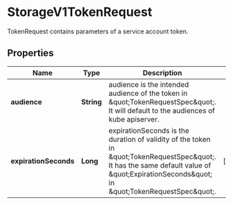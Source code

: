 

# StorageV1TokenRequest

TokenRequest contains parameters of a service account token.

## Properties

| Name | Type | Description | Notes |
|------------ | ------------- | ------------- | -------------|
|**audience** | **String** | audience is the intended audience of the token in \&quot;TokenRequestSpec\&quot;. It will default to the audiences of kube apiserver. |  |
|**expirationSeconds** | **Long** | expirationSeconds is the duration of validity of the token in \&quot;TokenRequestSpec\&quot;. It has the same default value of \&quot;ExpirationSeconds\&quot; in \&quot;TokenRequestSpec\&quot;. |  [optional] |



